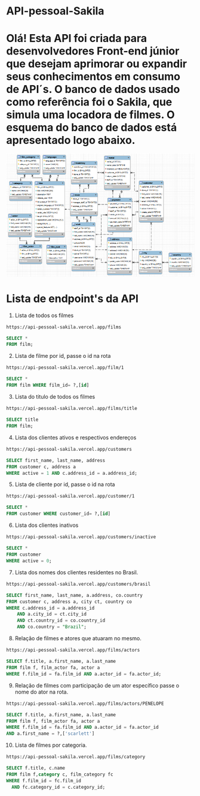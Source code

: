 # API-pessoal-Sakila

# Olá! Esta API foi criada para desenvolvedores Front-end júnior que desejam aprimorar ou expandir seus conhecimentos em consumo de API´s. O banco de dados usado como referência foi o Sakila, que simula uma locadora de filmes. O esquema do banco de dados está apresentado logo abaixo.
 <img alt="Rafa-Js" src="./src/schema/SampleSakila.png">
 
# Lista de endpoint's da API

1. Lista de todos os filmes
```
https://api-pessoal-sakila.vercel.app/films
```
```sql
SELECT *
FROM film;
```
2. Lista de filme por id, passe o id na rota
```
https://api-pessoal-sakila.vercel.app/film/1
```
```sql
SELECT *
FROM film WHERE film_id= ?,[id]
```

3. Lista do titulo de todos os filmes
```
https://api-pessoal-sakila.vercel.app/films/title
```
```sql
SELECT title
FROM film;
```

4. Lista dos clientes ativos e respectivos endereços
```
https://api-pessoal-sakila.vercel.app/customers
```
```sql
SELECT first_name, last_name, address
FROM customer c, address a
WHERE active = 1 AND c.address_id = a.address_id;
```
5. Lista de cliente por id, passe o id na rota
```
https://api-pessoal-sakila.vercel.app/customer/1
```
```sql
SELECT *
FROM customer WHERE customer_id= ?,[id]
```
6. Lista dos clientes inativos
```
https://api-pessoal-sakila.vercel.app/customers/inactive
```
```sql
SELECT *
FROM customer
WHERE active = 0;
```

7. Lista dos nomes dos clientes residentes no Brasil.
```
https://api-pessoal-sakila.vercel.app/customers/brasil
```
```sql
SELECT first_name, last_name, a.address, co.country
FROM customer c, address a, city ct, country co
WHERE c.address_id = a.address_id
	AND a.city_id = ct.city_id
	AND ct.country_id = co.country_id
    AND co.country = "Brazil";
```
8. Relação de filmes e atores que atuaram no mesmo.
```
https://api-pessoal-sakila.vercel.app/films/actors
```
```sql
SELECT f.title, a.first_name, a.last_name
FROM film f, film_actor fa, actor a
WHERE f.film_id = fa.film_id AND a.actor_id = fa.actor_id;
```

9. Relação de filmes com participação de um ator específico passe o nome do ator na rota.
```
https://api-pessoal-sakila.vercel.app/films/actors/PENELOPE
```
```sql
SELECT f.title, a.first_name, a.last_name
FROM film f, film_actor fa, actor a
WHERE f.film_id = fa.film_id AND a.actor_id = fa.actor_id
AND a.first_name = ?,['scarlett']
```

10. Lista de filmes por categoria.
```
https://api-pessoal-sakila.vercel.app/films/category
```
```sql
SELECT f.title, c.name 
FROM film f,category c, film_category fc
WHERE f.film_id = fc.film_id
  AND fc.category_id = c.category_id;
```
